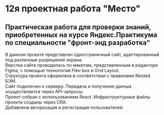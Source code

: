 # 12я проектная работа "Место"

Практическая работа для проверки знаний, приобретенных на курсе Яндекс.Практикума по специальности "фронт-энд разработка" 
-----

В данном проекте представлен одностраничный сайт, адаптированный под различные разрешения экрана.  
Верстка сайта проводилась по макетам, представленным в редакторе Figma, с помощью технологий Flex-box и Grid Layout.  
Структура проекта оформлена в соответствии с правилами Nested БЭМ.  
Сайт подключен к серверу. Передача и получение данных осуществляется через API-запросы.  
Проект собран с использованием React. Инфраструктурные файлы проекта созданы через CRA.  
Добавлена авторизация и регистрация пользователей.